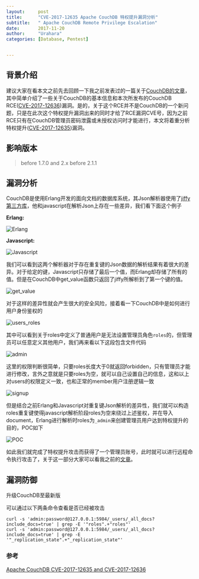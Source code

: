 ```yaml
---
layout:     post
title:      "CVE-2017-12635 Apache CouchDB 特权提升漏洞分析"
subtitle:   " Apache CouchDB Remote Privilege Escalation"
date:       2017-11-20
author:     "Urahara"
categories: [Database, Pentest]


---
```


## 背景介绍

建议大家在看本文之前先去回顾一下我之前发表过的一篇关于[CouchDB的文章](http://reverse-tcp.xyz/2016/09/11/couchdb-rce/)，其中简单介绍了一些关于CouchDB的基本信息和本次所发布的CouchDB RCE([CVE-2017-12636](https://cve.mitre.org/cgi-bin/cvename.cgi?name=2017-12636))漏洞。是的，关于这个RCE并不是CouchDB的一个新问题，只是在此次这个特权提升漏洞出来的同时才给了RCE漏洞CVE号，因为之前RCE只有在CouchDB管理员密码泄露或未授权访问时才能进行，本文将着重分析特权提升([CVE-2017-12635](https://cve.mitre.org/cgi-bin/cvename.cgi?name=2017-12635))漏洞。

## 影响版本

> before 1.7.0 and 2.x before 2.1.1

## 漏洞分析

CouchDB是使用Erlang开发的面向文档的数据库系统，其Json解析器使用了[jiffy第三方库](https://github.com/apache/couchdb-jiffy)，他和javascript在解析Json上存在一些差异，我们看下面这个例子

**Erlang:**

![Erlang](http://reverse-tcp.xyz/static/img/posts/CouchDB/Erlang.png)

**Javascript:**

![Javascript](http://reverse-tcp.xyz/static/img/posts/CouchDB/Javascript.png)

我们可以看到这两个解析器对于存在重复键的Json数据的解析结果有着很大的差异。对于给定的键，Javascript只存储了最后一个值，而Erlang却存储了所有的值。但是在CouchDB中get_value函数只返回了jiffy所解析到了第一个键的值。

![get_value](http://reverse-tcp.xyz/static/img/posts/CouchDB/get_value.png)

对于这样的差异性就会产生很大的安全风险，接着看一下CouchDB中是如何进行用户身份鉴权的

![users_roles](http://reverse-tcp.xyz/static/img/posts/CouchDB/Users_roles.png)

其中可以看到关于roles中定义了普通用户是无法设置管理员角色``roles``的，但管理员可以任意定义其他用户，我们再来看以下这段包含文件代码

![admin](http://reverse-tcp.xyz/static/img/posts/CouchDB/admin.png)

这里的权限判断很简单，只要roles长度大于0就返回forbidden，只有管理员才能进行修改，言外之意就是只要roles为空，就可以自己设置自己的信息，这和以上对users的权限定义一致，也和正常的member用户注册逻辑一致

![signup](http://reverse-tcp.xyz/static/img/posts/CouchDB/signup.png)

但是结合之前Erlang和Javascript对重复键Json解析的差异性，我们就可以构造roles重复键使得javascript解析阶段roles为空来绕过上述鉴权，并在导入document，Erlang进行解析时roles为`_admin`来创建管理员用户达到特权提升的目的，POC如下

![POC](http://reverse-tcp.xyz/static/img/posts/CouchDB/POC.png)

如此我们就完成了特权提升攻击而获得了一个管理员账号，此时就可以进行远程命令执行攻击了，关于这一部分大家可以看我之前的[文章](http://reverse-tcp.xyz/2016/09/11/couchdb-rce/)。

## 漏洞防御

升级CouchDB至最新版

可以通过以下两条命令查看是否已经被攻击

```shell
curl -s 'admin:password@127.0.0.1:5984/_users/_all_docs?include_docs=true' | grep -E '"roles".+"roles"'
curl -s 'admin:password@127.0.0.1:5984/_users/_all_docs?include_docs=true' | grep -E '"_replication_state".+"_replication_state"'
```

### 参考

[Apache CouchDB CVE-2017-12635 and CVE-2017-12636](https://blog.couchdb.org/2017/11/14/apache-couchdb-cve-2017-12635-and-cve-2017-12636/)